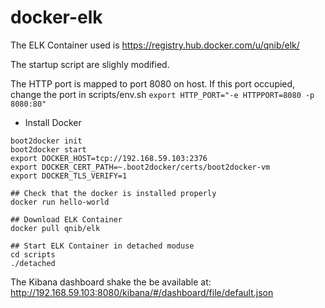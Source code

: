 # docker-elk

The ELK Container used is 
https://registry.hub.docker.com/u/qnib/elk/

The startup script are slighly modified.

The HTTP port is mapped to port 8080 on host. If this port occupied, change the port in scripts/env.sh
``export HTTP_PORT="-e HTTPPORT=8080 -p 8080:80"``

* Install Docker

```
boot2docker init
boot2docker start
export DOCKER_HOST=tcp://192.168.59.103:2376
export DOCKER_CERT_PATH=~.boot2docker/certs/boot2docker-vm
export DOCKER_TLS_VERIFY=1

## Check that the docker is installed properly
docker run hello-world

## Download ELK Container
docker pull qnib/elk

## Start ELK Container in detached moduse
cd scripts
./detached
```

The Kibana dashboard shake the be available at:
http://192.168.59.103:8080/kibana/#/dashboard/file/default.json

